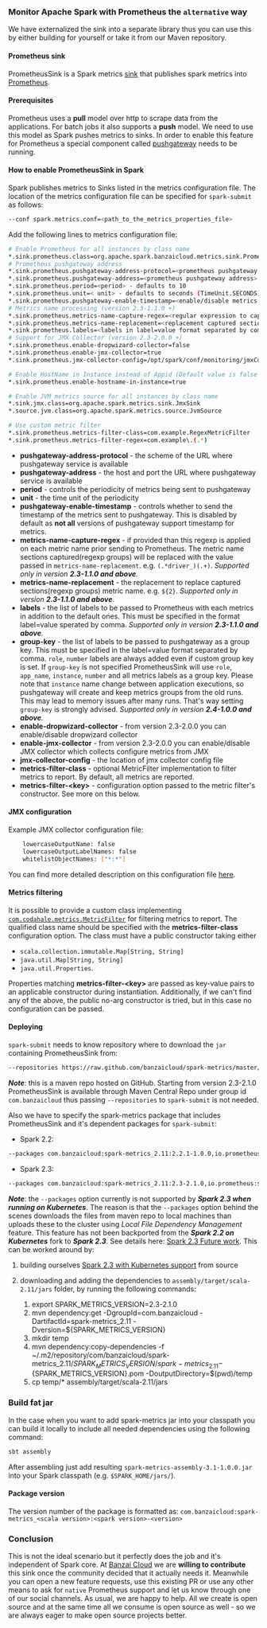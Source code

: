 ### Monitor Apache Spark with Prometheus the `alternative` way

We have externalized the sink into a separate library thus you can use this by either building for yourself or take it from our Maven repository.

#### Prometheus sink

PrometheusSink is a Spark metrics [sink](https://spark.apache.org/docs/2.2.0/monitoring.html#metrics) that publishes spark metrics into [Prometheus](https://prometheus.io).

#### Prerequisites

Prometheus uses a **pull** model over http to scrape data from the applications. For batch jobs it also supports a **push** model. We need to use this model as Spark pushes metrics to sinks. In order to enable this feature for Prometheus a special component called [pushgateway](https://github.com/prometheus/pushgateway) needs to be running.

#### How to enable PrometheusSink in Spark

Spark publishes metrics to Sinks listed in the metrics configuration file. The location of the metrics configuration file can be specified for `spark-submit` as follows:

```sh
--conf spark.metrics.conf=<path_to_the_metrics_properties_file>
```

Add the following lines to metrics configuration file:

```sh
# Enable Prometheus for all instances by class name
*.sink.prometheus.class=org.apache.spark.banzaicloud.metrics.sink.PrometheusSink
# Prometheus pushgateway address
*.sink.prometheus.pushgateway-address-protocol=<prometheus pushgateway protocol> - defaults to http
*.sink.prometheus.pushgateway-address=<prometheus pushgateway address> - defaults to 127.0.0.1:9091
*.sink.prometheus.period=<period> - defaults to 10
*.sink.prometheus.unit=< unit> - defaults to seconds (TimeUnit.SECONDS)
*.sink.prometheus.pushgateway-enable-timestamp=<enable/disable metrics timestamp> - defaults to false
# Metrics name processing (version 2.3-1.1.0 +)
*.sink.prometheus.metrics-name-capture-regex=<regular expression to capture sections metric name sections to be replaces>
*.sink.prometheus.metrics-name-replacement=<replacement captured sections to be replaced with>
*.sink.prometheus.labels=<labels in label=value format separated by comma>
# Support for JMX Collector (version 2.3-2.0.0 +)
*.sink.prometheus.enable-dropwizard-collector=false
*.sink.prometheus.enable-jmx-collector=true
*.sink.prometheus.jmx-collector-config=/opt/spark/conf/monitoring/jmxCollector.yaml

# Enable HostName in Instance instead of Appid (Default value is false i.e. instance=${appid})
*.sink.prometheus.enable-hostname-in-instance=true

# Enable JVM metrics source for all instances by class name
*.sink.jmx.class=org.apache.spark.metrics.sink.JmxSink
*.source.jvm.class=org.apache.spark.metrics.source.JvmSource

# Use custom metric filter
*.sink.prometheus.metrics-filter-class=com.example.RegexMetricFilter
*.sink.prometheus.metrics-filter-regex=com.example\.(.*)
```

* **pushgateway-address-protocol** - the scheme of the URL where pushgateway service is available
* **pushgateway-address** - the host and port the URL where pushgateway service is available
* **period** - controls the periodicity of metrics being sent to pushgateway
* **unit** - the time unit of the periodicity
* **pushgateway-enable-timestamp** - controls whether to send the timestamp of the metrics sent to pushgateway. This is disabled by default as **not all** versions of pushgateway support timestamp for metrics.
* **metrics-name-capture-regex** - if provided than this regexp is applied on each metric name prior sending to Prometheus. The metric name sections captured(regexp groups) will be replaced with the value passed in `metrics-name-replacement`.
e.g. `(.*driver_)(.+)`. *Supported only in version **2.3-1.1.0 and above**.*
* **metrics-name-replacement** - the replacement to replace captured sections(regexp groups) metric name. e.g. `${2}`. *Supported only in version **2.3-1.1.0 and above**.*
* **labels** - the list of labels to be passed to Prometheus with each metrics in addition to the default ones. This must be specified in the format label=value sperated by comma. *Supported only in version **2.3-1.1.0 and above**.*
* **group-key** - the list of labels to be passed to pushgateway as a group key. This must be specified in the label=value format separated by comma. `role`, `number` labels are always added even if custom group key is set. If `group-key` is not specified PrometheusSink will use `role`, `app_name`, `instance`, `number` and all metrics labels as a group key.
Please note that `instance` name change between application executions, so pushgateway will create and keep metrics groups from the old runs. This may lead to memory issues after many runs. That's way setting `group-key` is strongly advised.  *Supported only in version **2.4-1.0.0 and above**.*
* **enable-dropwizard-collector** - from version 2.3-2.0.0 you can enable/disable dropwizard collector
* **enable-jmx-collector** - from version 2.3-2.0.0 you can enable/disable JMX collector which collects configure metrics from JMX
* **jmx-collector-config** - the location of jmx collector config file
* **metrics-filter-class** - optional MetricFilter implementation to filter metrics to report. By default, all metrics are reported.
* **metrics-filter-&lt;key&gt;** - configuration option passed to the metric filter's constructor. See more on this below.

#### JMX configuration

Example JMX collector configuration file:

```sh
    lowercaseOutputName: false
    lowercaseOutputLabelNames: false
    whitelistObjectNames: ["*:*"]
```

You can find more detailed description on this configuration file [here](https://github.com/prometheus/jmx_exporter).

#### Metrics filtering

It is possible to provide a custom class implementing [`com.codahale.metrics.MetricFilter`](https://metrics.dropwizard.io/3.1.0/apidocs/com/codahale/metrics/MetricFilter.html)
for filtering metrics to report. The qualified class name should be specified with the **metrics-filter-class** configuration option.
The class must have a public constructor taking either
 - `scala.collection.immutable.Map[String, String]`
 - `java.util.Map[String, String]`
 - `java.util.Properties`.
 
Properties matching **metrics-filter-&lt;key&gt;** are passed as key-value pairs to an applicable constructor during
instantiation. Additionally, if we can't find any of the above, the public no-arg constructor is tried, but in this case
no configuration can be passed.
  
#### Deploying

`spark-submit` needs to know repository where to download the `jar` containing PrometheusSink from:

```sh
--repositories https://raw.github.com/banzaicloud/spark-metrics/master/maven-repo/releases
```

_**Note**_: this is a maven repo hosted on GitHub. Starting from version 2.3-2.1.0 PrometheusSink is available through Maven Central Repo under group id `com.banzaicloud` thus passing `--repositories` to `spark-submit`
is not needed. 

Also we have to specify the spark-metrics package that includes PrometheusSink and it's dependent packages for `spark-submit`:
*  Spark 2.2:

```sh
--packages com.banzaicloud:spark-metrics_2.11:2.2.1-1.0.0,io.prometheus:simpleclient:0.0.23,io.prometheus:simpleclient_dropwizard:0.0.23,io.prometheus:simpleclient_pushgateway:0.0.23,io.dropwizard.metrics:metrics-core:3.1.2
```

* Spark 2.3:

```sh
--packages com.banzaicloud:spark-metrics_2.11:2.3-2.1.0,io.prometheus:simpleclient:0.3.0,io.prometheus:simpleclient_dropwizard:0.3.0,io.prometheus:simpleclient_pushgateway:0.3.0,io.dropwizard.metrics:metrics-core:3.1.2
```
_**Note**_: the `--packages` option currently is not supported by _**Spark 2.3 when running on Kubernetes**_. The reason is that the `--packages` option behind the scenes downloads the files from maven repo to local machines than uploads these to the cluster using _Local File Dependency Management_ feature. This feature has not been backported from the _**Spark 2.2 on Kubernetes**_ fork to _**Spark 2.3**_. See details here: [Spark 2.3 Future work](https://spark.apache.org/docs/latest/running-on-kubernetes.html#future-work). This can be worked around by:
1. building ourselves [Spark 2.3 with Kubernetes support](https://spark.apache.org/docs/latest/building-spark.html#building-with-kubernetes-support) from source
1. downloading and adding the dependencies to `assembly/target/scala-2.11/jars` folder, by running the following commands:

   1. export SPARK_METRICS_VERSION=2.3-2.1.0
   1. mvn dependency:get -DgroupId=com.banzaicloud -DartifactId=spark-metrics_2.11 -Dversion=${SPARK_METRICS_VERSION}
   1. mkdir temp
   1. mvn dependency:copy-dependencies -f ~/.m2/repository/com/banzaicloud/spark-metrics_2.11/${SPARK_METRICS_VERSION}/spark-metrics_2.11-${SPARK_METRICS_VERSION}.pom -DoutputDirectory=$(pwd)/temp
   1. cp temp/* assembly/target/scala-2.11/jars
   

### Build fat jar
In the case when you want to add spark-metrics jar into your classpath you can build it locally to include all needed dependencies using the following command: 
```sh
sbt assembly
```
After assembling just add resulting ``spark-metrics-assembly-3.1-1.0.0.jar`` into your Spark classpath (e.g. `$SPARK_HOME/jars/`).

#### Package version

The version number of the package is formatted as: `com.banzaicloud:spark-metrics_<scala version>:<spark version>-<version>`

### Conclusion

This is not the ideal scenario but it perfectly does the job and it's independent of Spark core. At [Banzai Cloud](https://banzaicloud.com) we are **willing to contribute** this sink once the community decided that it actually needs it. Meanwhile you can open a new feature requests, use this existing PR or use any other means to ask for `native` Prometheus support and let us know through one of our social channels. As usual, we are happy to help. All we create is open source and at the same time all we consume is open source as well - so we are always eager to make open source projects better.
